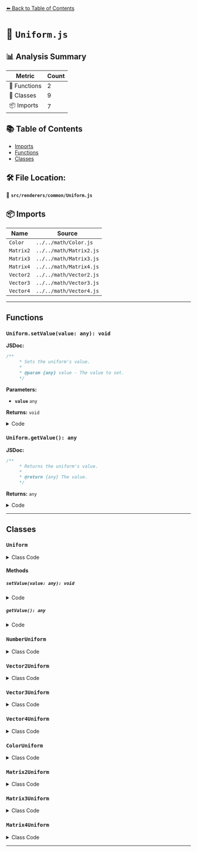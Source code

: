 [⬅️ Back to Table of Contents](../../../index.md)

# 📄 `Uniform.js`

## 📊 Analysis Summary

| Metric | Count |
|--------|-------|
| 🔧 Functions | 2 |
| 🧱 Classes | 9 |
| 📦 Imports | 7 |

## 📚 Table of Contents

- [Imports](#imports)
- [Functions](#functions)
- [Classes](#classes)

## 🛠️ File Location:
📂 **`src/renderers/common/Uniform.js`**

## 📦 Imports

| Name | Source |
|------|--------|
| `Color` | `../../math/Color.js` |
| `Matrix2` | `../../math/Matrix2.js` |
| `Matrix3` | `../../math/Matrix3.js` |
| `Matrix4` | `../../math/Matrix4.js` |
| `Vector2` | `../../math/Vector2.js` |
| `Vector3` | `../../math/Vector3.js` |
| `Vector4` | `../../math/Vector4.js` |


---

## Functions

### `Uniform.setValue(value: any): void`

**JSDoc:**
```typescript
/**
	 * Sets the uniform's value.
	 *
	 * @param {any} value - The value to set.
	 */
```

**Parameters:**

- **`value`** `any`

**Returns:** `void`

<details><summary>Code</summary>

```typescript
setValue( value ) {

		this.value = value;

	}
```
</details>

### `Uniform.getValue(): any`

**JSDoc:**
```typescript
/**
	 * Returns the uniform's value.
	 *
	 * @return {any} The value.
	 */
```

**Returns:** `any`

<details><summary>Code</summary>

```typescript
getValue() {

		return this.value;

	}
```
</details>


---

## Classes

### `Uniform`

<details><summary>Class Code</summary>

```ts
class Uniform {

	/**
	 * Constructs a new uniform.
	 *
	 * @param {string} name - The uniform's name.
	 * @param {any} value - The uniform's value.
	 */
	constructor( name, value ) {

		/**
		 * The uniform's name.
		 *
		 * @type {string}
		 */
		this.name = name;

		/**
		 * The uniform's value.
		 *
		 * @type {any}
		 */
		this.value = value;

		/**
		 * Used to build the uniform buffer according to the STD140 layout.
		 * Derived uniforms will set this property to a data type specific
		 * value.
		 *
		 * @type {number}
		 */
		this.boundary = 0;

		/**
		 * The item size. Derived uniforms will set this property to a data
		 * type specific value.
		 *
		 * @type {number}
		 */
		this.itemSize = 0;

		/**
		 * This property is set by {@link UniformsGroup} and marks
		 * the start position in the uniform buffer.
		 *
		 * @type {number}
		 */
		this.offset = 0;

	}

	/**
	 * Sets the uniform's value.
	 *
	 * @param {any} value - The value to set.
	 */
	setValue( value ) {

		this.value = value;

	}

	/**
	 * Returns the uniform's value.
	 *
	 * @return {any} The value.
	 */
	getValue() {

		return this.value;

	}

}
```
</details>

#### Methods

##### `setValue(value: any): void`

<details><summary>Code</summary>

```ts
setValue( value ) {

		this.value = value;

	}
```
</details>

##### `getValue(): any`

<details><summary>Code</summary>

```ts
getValue() {

		return this.value;

	}
```
</details>

### `NumberUniform`

<details><summary>Class Code</summary>

```ts
class NumberUniform extends Uniform {

	/**
	 * Constructs a new Number uniform.
	 *
	 * @param {string} name - The uniform's name.
	 * @param {number} value - The uniform's value.
	 */
	constructor( name, value = 0 ) {

		super( name, value );

		/**
		 * This flag can be used for type testing.
		 *
		 * @type {boolean}
		 * @readonly
		 * @default true
		 */
		this.isNumberUniform = true;

		this.boundary = 4;
		this.itemSize = 1;

	}

}
```
</details>

### `Vector2Uniform`

<details><summary>Class Code</summary>

```ts
class Vector2Uniform extends Uniform {

	/**
	 * Constructs a new Number uniform.
	 *
	 * @param {string} name - The uniform's name.
	 * @param {Vector2} value - The uniform's value.
	 */
	constructor( name, value = new Vector2() ) {

		super( name, value );

		/**
		 * This flag can be used for type testing.
		 *
		 * @type {boolean}
		 * @readonly
		 * @default true
		 */
		this.isVector2Uniform = true;

		this.boundary = 8;
		this.itemSize = 2;

	}

}
```
</details>

### `Vector3Uniform`

<details><summary>Class Code</summary>

```ts
class Vector3Uniform extends Uniform {

	/**
	 * Constructs a new Number uniform.
	 *
	 * @param {string} name - The uniform's name.
	 * @param {Vector3} value - The uniform's value.
	 */
	constructor( name, value = new Vector3() ) {

		super( name, value );

		/**
		 * This flag can be used for type testing.
		 *
		 * @type {boolean}
		 * @readonly
		 * @default true
		 */
		this.isVector3Uniform = true;

		this.boundary = 16;
		this.itemSize = 3;

	}

}
```
</details>

### `Vector4Uniform`

<details><summary>Class Code</summary>

```ts
class Vector4Uniform extends Uniform {

	/**
	 * Constructs a new Number uniform.
	 *
	 * @param {string} name - The uniform's name.
	 * @param {Vector4} value - The uniform's value.
	 */
	constructor( name, value = new Vector4() ) {

		super( name, value );

		/**
		 * This flag can be used for type testing.
		 *
		 * @type {boolean}
		 * @readonly
		 * @default true
		 */
		this.isVector4Uniform = true;

		this.boundary = 16;
		this.itemSize = 4;

	}

}
```
</details>

### `ColorUniform`

<details><summary>Class Code</summary>

```ts
class ColorUniform extends Uniform {

	/**
	 * Constructs a new Number uniform.
	 *
	 * @param {string} name - The uniform's name.
	 * @param {Color} value - The uniform's value.
	 */
	constructor( name, value = new Color() ) {

		super( name, value );

		/**
		 * This flag can be used for type testing.
		 *
		 * @type {boolean}
		 * @readonly
		 * @default true
		 */
		this.isColorUniform = true;

		this.boundary = 16;
		this.itemSize = 3;

	}

}
```
</details>

### `Matrix2Uniform`

<details><summary>Class Code</summary>

```ts
class Matrix2Uniform extends Uniform {

	/**
	 * Constructs a new Number uniform.
	 *
	 * @param {string} name - The uniform's name.
	 * @param {Matrix2} value - The uniform's value.
	 */
	constructor( name, value = new Matrix2() ) {

		super( name, value );

		/**
		 * This flag can be used for type testing.
		 *
		 * @type {boolean}
		 * @readonly
		 * @default true
		 */
		this.isMatrix2Uniform = true;

		this.boundary = 8;
		this.itemSize = 4;

	}

}
```
</details>

### `Matrix3Uniform`

<details><summary>Class Code</summary>

```ts
class Matrix3Uniform extends Uniform {

	/**
	 * Constructs a new Number uniform.
	 *
	 * @param {string} name - The uniform's name.
	 * @param {Matrix3} value - The uniform's value.
	 */
	constructor( name, value = new Matrix3() ) {

		super( name, value );

		/**
		 * This flag can be used for type testing.
		 *
		 * @type {boolean}
		 * @readonly
		 * @default true
		 */
		this.isMatrix3Uniform = true;

		this.boundary = 48;
		this.itemSize = 12;

	}

}
```
</details>

### `Matrix4Uniform`

<details><summary>Class Code</summary>

```ts
class Matrix4Uniform extends Uniform {

	/**
	 * Constructs a new Number uniform.
	 *
	 * @param {string} name - The uniform's name.
	 * @param {Matrix4} value - The uniform's value.
	 */
	constructor( name, value = new Matrix4() ) {

		super( name, value );

		/**
		 * This flag can be used for type testing.
		 *
		 * @type {boolean}
		 * @readonly
		 * @default true
		 */
		this.isMatrix4Uniform = true;

		this.boundary = 64;
		this.itemSize = 16;

	}

}
```
</details>


---